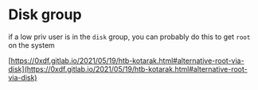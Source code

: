 # Disk group

if a low priv user is in the `disk` group, you can probably do this to get `root` on the system

[https://0xdf.gitlab.io/2021/05/19/htb-kotarak.html#alternative-root-via-disk](https://0xdf.gitlab.io/2021/05/19/htb-kotarak.html#alternative-root-via-disk)
